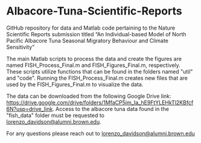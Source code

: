 # Albacore-Tuna-Scientific-Reports
GitHub repository for data and Matlab code pertaining to the Nature Scientific Reports submission titled “An Individual-based Model of North Pacific Albacore Tuna Seasonal Migratory Behaviour and Climate Sensitivity”

The main Matlab scripts to process the data and create the figures are named FISH_Process_Final.m and FISH_Figures_Final.m, respectively. These scripts utilize functions that can be found in the folders named "util" and "code". 
Running the FISH_Process_Final.m creates new files that are used by the FISH_Figures_Final.m to visualize the data. 

The data can be downloaded from the following Google Drive link: https://drive.google.com/drive/folders/1MfaCP5jm_Ia_hE9FtYLEHkTl2KBfcf6N?usp=drive_link. Access to the albacore tuna data found in the "fish_data" folder must be requested to lorenzo_davidson@alumni.brown.edu.

For any questions please reach out to lorenzo_davidson@alumni.brown.edu

